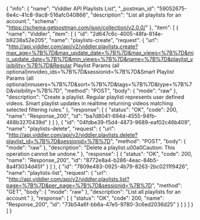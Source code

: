 {
  "info": {
    "name": "Viddler  API Playlists List",
    "_postman_id": "59052675-6e4c-41c8-9ac8-516afc040866",
    "description": "List all playlists for an account.",
    "schema": "https://schema.getpostman.com/json/collection/v2.0.0/"
  },
  "item": [
    {
      "name": "Viddler",
      "item": [
        {
          "id": "2d647c6c-4005-48fa-814e-b9238a52e205",
          "name": "playlists-create",
          "request": {
            "url": "http://api.viddler.com/api/v2/viddler.playlists.create?max_age=%7B%7D&max_update_date=%7B%7D&max_views=%7B%7D&min_update_date=%7B%7D&min_views=%7B%7D&name=%7B%7D&playlist_visibility=%7B%7D&Regular Playlist Params (all optional)nnvideo_ids=%7B%7D&sessionid=%7B%7D&Smart Playlist Params (all optional)nnusers=%7B%7D&sort=%7B%7D&tags=%7B%7D&type=%7B%7D&visibility=%7B%7D",
            "method": "POST",
            "body": {
              "mode": "raw"
            },
            "description": "Create a playlist. Regular playlist represents user defined videos. Smart playlist updates in realtime returning videos matching selected filtering rules."
          },
          "response": [
            {
              "status": "OK",
              "code": 200,
              "name": "Response_200",
              "id": "ba7d8041-694d-4555-94fb-468b3270439d"
            }
          ]
        },
        {
          "id": "04fdbe39-f5d4-4873-9689-eaf02c46b409",
          "name": "playlists-delete",
          "request": {
            "url": "http://api.viddler.com/api/v2/viddler.playlists.delete?playlist_id=%7B%7D&sessionid=%7B%7D",
            "method": "POST",
            "body": {
              "mode": "raw"
            },
            "description": "Delete a playlist.u00a0Caution: This operation cannot be undone."
          },
          "response": [
            {
              "status": "OK",
              "code": 200,
              "name": "Response_200",
              "id": "8772e8a4-b286-4eac-84b5-8a4f3034d45f"
            }
          ]
        },
        {
          "id": "7809e483-0925-4b79-8263-2bc0211f9426",
          "name": "playlists-list",
          "request": {
            "url": "http://api.viddler.com/api/v2/viddler.playlists.list?page=%7B%7D&per_page=%7B%7D&sessionid=%7B%7D",
            "method": "GET",
            "body": {
              "mode": "raw"
            },
            "description": "List all playlists for an account."
          },
          "response": [
            {
              "status": "OK",
              "code": 200,
              "name": "Response_200",
              "id": "73b54a6f-bb6a-47e5-9780-3c6ed2036d25"
            }
          ]
        }
      ]
    }
  ]
}